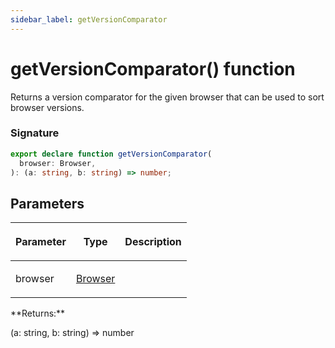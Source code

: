 ```yaml
---
sidebar_label: getVersionComparator
---
```


# getVersionComparator() function

Returns a version comparator for the given browser that can be used to sort browser versions.

### Signature

```typescript
export declare function getVersionComparator(
  browser: Browser,
): (a: string, b: string) => number;
```

## Parameters

<table><thead><tr><th>

Parameter

</th><th>

Type

</th><th>

Description

</th></tr></thead>
<tbody><tr><td>

browser

</td><td>

[Browser](./browsers.browser.md)

</td><td>

</td></tr>
</tbody></table>
**Returns:**

(a: string, b: string) =&gt; number
